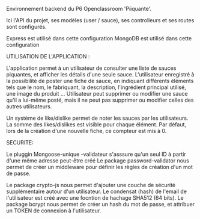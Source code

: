 Environnement backend du P6 Openclassroom 'Piiquante'. 

Ici l'API du projet, ses modèles (user / sauce), ses controlleurs et ses routes sont configurés. 

Express est utilisé dans cette configuration
MongoDB est utilisé dans cette configuration


UTILISATION DE L'APPLICATION : 

L'application permet à un utilisateur de consulter une liste de sauces piquantes, et afficher les détails d'une seule sauce. L'utilisateur enregistré à la possibilité de poster une fiche de sauce, en indiquant différents éléments tels que le nom, le fabriquant, la description, l'ingrédient principal utilisé, une image du produit ...
Utilisateur peut supprimer ou modifier une sauce qu'il a lui-même posté, mais il ne peut pas supprimer ou modifier celles des autres utilisateurs. 

Un système de like/dislike permet de noter les sauces par les utilisateurs. La somme des likes/dislikes est visible pour chaque élément. Par défaut, lors de la création d'une nouvelle fiche, ce compteur est mis à 0. 

SECURITE: 

Le pluggin Mongoose-unique -validateur s'asssure qu'un seul ID à partir d'une même adresse peut-être créé
Le package password-validator nous permet de créer un middleware pour définir les règles de création d'un mot de passe.

Le package crypto-js nous permet d'ajouter une couche de sécurité supplémentaire autour d'un utilisateur. Le condensat (hash) de l'email de l'utilisateur est créé avec une focntion de hachage SHA512 (64 bits).
Le package bcrypt nous permet de créer un hash du mot de passe, et attribuer un TOKEN de connexion à l'utilisateur. 